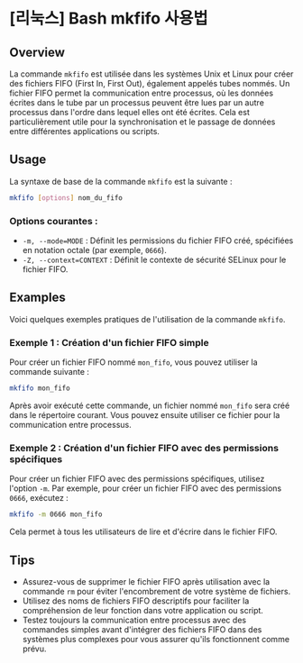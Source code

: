 # [리눅스] Bash mkfifo 사용법

## Overview
La commande `mkfifo` est utilisée dans les systèmes Unix et Linux pour créer des fichiers FIFO (First In, First Out), également appelés tubes nommés. Un fichier FIFO permet la communication entre processus, où les données écrites dans le tube par un processus peuvent être lues par un autre processus dans l'ordre dans lequel elles ont été écrites. Cela est particulièrement utile pour la synchronisation et le passage de données entre différentes applications ou scripts.

## Usage
La syntaxe de base de la commande `mkfifo` est la suivante :

```bash
mkfifo [options] nom_du_fifo
```

### Options courantes :
- `-m, --mode=MODE` : Définit les permissions du fichier FIFO créé, spécifiées en notation octale (par exemple, `0666`).
- `-Z, --context=CONTEXT` : Définit le contexte de sécurité SELinux pour le fichier FIFO.

## Examples
Voici quelques exemples pratiques de l'utilisation de la commande `mkfifo`.

### Exemple 1 : Création d'un fichier FIFO simple
Pour créer un fichier FIFO nommé `mon_fifo`, vous pouvez utiliser la commande suivante :

```bash
mkfifo mon_fifo
```

Après avoir exécuté cette commande, un fichier nommé `mon_fifo` sera créé dans le répertoire courant. Vous pouvez ensuite utiliser ce fichier pour la communication entre processus.

### Exemple 2 : Création d'un fichier FIFO avec des permissions spécifiques
Pour créer un fichier FIFO avec des permissions spécifiques, utilisez l'option `-m`. Par exemple, pour créer un fichier FIFO avec des permissions `0666`, exécutez :

```bash
mkfifo -m 0666 mon_fifo
```

Cela permet à tous les utilisateurs de lire et d'écrire dans le fichier FIFO.

## Tips
- Assurez-vous de supprimer le fichier FIFO après utilisation avec la commande `rm` pour éviter l'encombrement de votre système de fichiers.
- Utilisez des noms de fichiers FIFO descriptifs pour faciliter la compréhension de leur fonction dans votre application ou script.
- Testez toujours la communication entre processus avec des commandes simples avant d'intégrer des fichiers FIFO dans des systèmes plus complexes pour vous assurer qu'ils fonctionnent comme prévu.